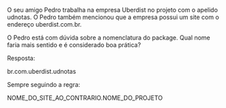 O seu amigo Pedro trabalha na empresa Uberdist no projeto com o apelido udnotas. O Pedro também mencionou que a empresa possui um site com o endereço uberdist.com.br.

O Pedro está com dúvida sobre a nomenclatura do package. Qual nome faria mais sentido e é considerado boa prática?

Resposta:

br.com.uberdist.udnotas


Sempre seguindo a regra:

NOME_DO_SITE_AO_CONTRARIO.NOME_DO_PROJETO